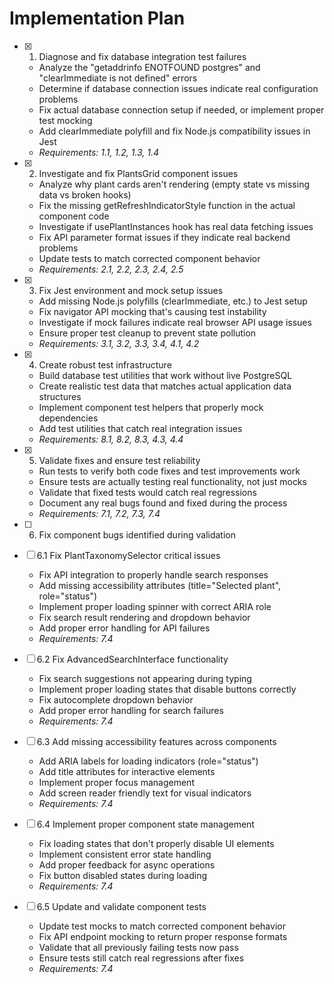 # Implementation Plan

- [x] 1. Diagnose and fix database integration test failures
  - Analyze the "getaddrinfo ENOTFOUND postgres" and "clearImmediate is not defined" errors
  - Determine if database connection issues indicate real configuration problems
  - Fix actual database connection setup if needed, or implement proper test mocking
  - Add clearImmediate polyfill and fix Node.js compatibility issues in Jest
  - _Requirements: 1.1, 1.2, 1.3, 1.4_

- [x] 2. Investigate and fix PlantsGrid component issues
  - Analyze why plant cards aren't rendering (empty state vs missing data vs broken hooks)
  - Fix the missing getRefreshIndicatorStyle function in the actual component code
  - Investigate if usePlantInstances hook has real data fetching issues
  - Fix API parameter format issues if they indicate real backend problems
  - Update tests to match corrected component behavior
  - _Requirements: 2.1, 2.2, 2.3, 2.4, 2.5_

- [x] 3. Fix Jest environment and mock setup issues
  - Add missing Node.js polyfills (clearImmediate, etc.) to Jest setup
  - Fix navigator API mocking that's causing test instability
  - Investigate if mock failures indicate real browser API usage issues
  - Ensure proper test cleanup to prevent state pollution
  - _Requirements: 3.1, 3.2, 3.3, 3.4, 4.1, 4.2_

- [x] 4. Create robust test infrastructure
  - Build database test utilities that work without live PostgreSQL
  - Create realistic test data that matches actual application data structures
  - Implement component test helpers that properly mock dependencies
  - Add test utilities that catch real integration issues
  - _Requirements: 8.1, 8.2, 8.3, 4.3, 4.4_

- [x] 5. Validate fixes and ensure test reliability
  - Run tests to verify both code fixes and test improvements work
  - Ensure tests are actually testing real functionality, not just mocks
  - Validate that fixed tests would catch real regressions
  - Document any real bugs found and fixed during the process
  - _Requirements: 7.1, 7.2, 7.3, 7.4_

- [ ] 6. Fix component bugs identified during validation
- [ ] 6.1 Fix PlantTaxonomySelector critical issues
  - Fix API integration to properly handle search responses
  - Add missing accessibility attributes (title="Selected plant", role="status")
  - Implement proper loading spinner with correct ARIA role
  - Fix search result rendering and dropdown behavior
  - Add proper error handling for API failures
  - _Requirements: 7.4_

- [ ] 6.2 Fix AdvancedSearchInterface functionality
  - Fix search suggestions not appearing during typing
  - Implement proper loading states that disable buttons correctly
  - Fix autocomplete dropdown behavior
  - Add proper error handling for search failures
  - _Requirements: 7.4_

- [ ] 6.3 Add missing accessibility features across components
  - Add ARIA labels for loading indicators (role="status")
  - Add title attributes for interactive elements
  - Implement proper focus management
  - Add screen reader friendly text for visual indicators
  - _Requirements: 7.4_

- [ ] 6.4 Implement proper component state management
  - Fix loading states that don't properly disable UI elements
  - Implement consistent error state handling
  - Add proper feedback for async operations
  - Fix button disabled states during loading
  - _Requirements: 7.4_

- [ ] 6.5 Update and validate component tests
  - Update test mocks to match corrected component behavior
  - Fix API endpoint mocking to return proper response formats
  - Validate that all previously failing tests now pass
  - Ensure tests still catch real regressions after fixes
  - _Requirements: 7.4_

